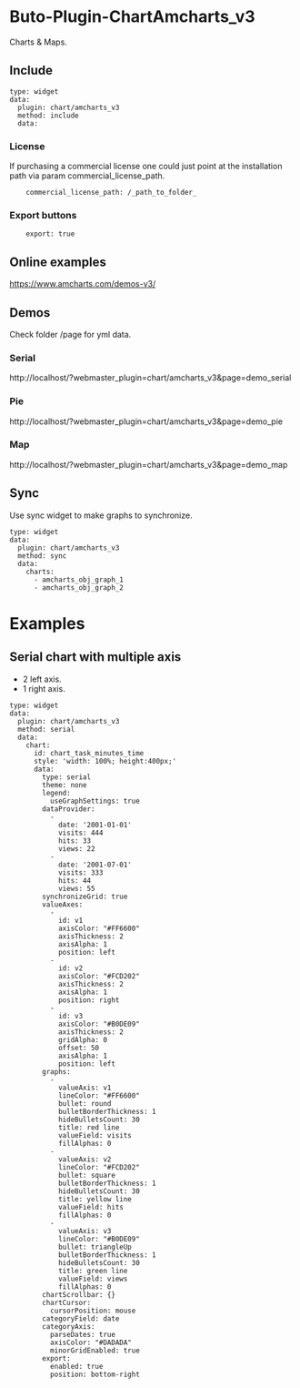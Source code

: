 # Buto-Plugin-ChartAmcharts_v3
Charts & Maps.

## Include
```
type: widget
data:
  plugin: chart/amcharts_v3
  method: include
  data:
```
### License 
If purchasing a commercial license one could just point at the installation path via param commercial_license_path.
```
    commercial_license_path: /_path_to_folder_
```
### Export buttons
```
    export: true
```

## Online examples
https://www.amcharts.com/demos-v3/

## Demos
Check folder /page for yml data.
### Serial
http://localhost/?webmaster_plugin=chart/amcharts_v3&page=demo_serial
### Pie
http://localhost/?webmaster_plugin=chart/amcharts_v3&page=demo_pie
### Map
http://localhost/?webmaster_plugin=chart/amcharts_v3&page=demo_map

## Sync
Use sync widget to make graphs to synchronize.
```
type: widget
data:
  plugin: chart/amcharts_v3
  method: sync
  data:
    charts:
      - amcharts_obj_graph_1
      - amcharts_obj_graph_2
```

# Examples
## Serial chart with multiple axis
- 2 left axis.
- 1 right axis.

```
type: widget
data:
  plugin: chart/amcharts_v3
  method: serial
  data:
    chart:
      id: chart_task_minutes_time
      style: 'width: 100%; height:400px;'
      data:
        type: serial
        theme: none
        legend:
          useGraphSettings: true
        dataProvider:
          -
            date: '2001-01-01'
            visits: 444
            hits: 33
            views: 22
          -
            date: '2001-07-01'
            visits: 333
            hits: 44
            views: 55
        synchronizeGrid: true
        valueAxes:
          -
            id: v1
            axisColor: "#FF6600"
            axisThickness: 2
            axisAlpha: 1
            position: left
          -
            id: v2
            axisColor: "#FCD202"
            axisThickness: 2
            axisAlpha: 1
            position: right
          -
            id: v3
            axisColor: "#B0DE09"
            axisThickness: 2
            gridAlpha: 0
            offset: 50
            axisAlpha: 1
            position: left
        graphs:
          -
            valueAxis: v1
            lineColor: "#FF6600"
            bullet: round
            bulletBorderThickness: 1
            hideBulletsCount: 30
            title: red line
            valueField: visits
            fillAlphas: 0
          -
            valueAxis: v2
            lineColor: "#FCD202"
            bullet: square
            bulletBorderThickness: 1
            hideBulletsCount: 30
            title: yellow line
            valueField: hits
            fillAlphas: 0
          -
            valueAxis: v3
            lineColor: "#B0DE09"
            bullet: triangleUp
            bulletBorderThickness: 1
            hideBulletsCount: 30
            title: green line
            valueField: views
            fillAlphas: 0
        chartScrollbar: {}
        chartCursor:
          cursorPosition: mouse
        categoryField: date
        categoryAxis:
          parseDates: true
          axisColor: "#DADADA"
          minorGridEnabled: true
        export:
          enabled: true
          position: bottom-right
```
